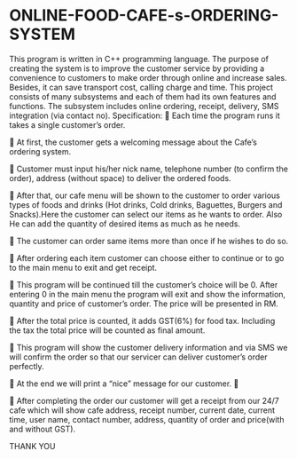 # ONLINE-FOOD-CAFE-s-ORDERING-SYSTEM

This program is written in C++ programming language.
The purpose of creating the system is to improve the customer service by providing a convenience to customers to make order through online and increase sales. Besides, it can save transport cost, calling charge and time. 
 This project consists of many subsystems and each of them had its own features and functions. The subsystem includes online ordering, receipt, delivery, SMS integration (via contact no).
Specification:
	Each time the program runs it takes a single customer’s order.

	At first, the customer gets a welcoming message about the Cafe’s ordering system.

	Customer must input his/her nick name, telephone number (to confirm the order), address (without space) to deliver the ordered foods.

	After that, our cafe menu will be shown to the customer to order various types of foods and drinks (Hot drinks, Cold drinks, Baguettes, Burgers and Snacks).Here the customer can select our items as he wants to order. Also He can add the quantity of desired items as much as he needs.

	The customer can order same items more than once if he wishes to do so.


	After ordering each item customer can choose either to continue or to go to the main menu to exit and get receipt.

	This program will be continued till the customer’s choice will be 0. After entering 0 in the main menu the program will exit and show the information, quantity and price of customer’s order. The price will be presented in RM.

	After the total price is counted, it adds GST(6%) for food tax. Including the tax the total price will be counted as final amount.

	This program will show the customer delivery information and via SMS we will confirm the order so that our servicer can deliver customer’s order perfectly.

	At the end we will print a “nice” message for our customer. 

	After completing the order our customer will get a receipt from our 24/7 cafe which will show cafe address, receipt number, current date, current time, user name, contact number, address, quantity of order and price(with and without GST).



THANK YOU
